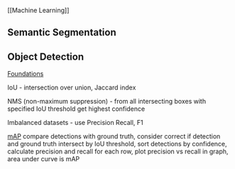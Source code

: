 [[Machine Learning]]

## Semantic Segmentation

## Object Detection
[Foundations](https://lilianweng.github.io/posts/2017-12-31-object-recognition-part-3/)

IoU - intersection over union, Jaccard index

NMS (non-maximum suppression) - from all intersecting boxes with specified IoU threshold get highest confidence

Imbalanced datasets - use Precision Recall, F1

[mAP](https://jonathan-hui.medium.com/map-mean-average-precision-for-object-detection-45c121a31173)
compare detections with ground truth, 
consider correct if detection and ground truth intersect by IoU threshold, 
sort detections by confidence, 
calculate precision and recall for each row, 
plot precision vs recall in graph, 
area under curve is mAP